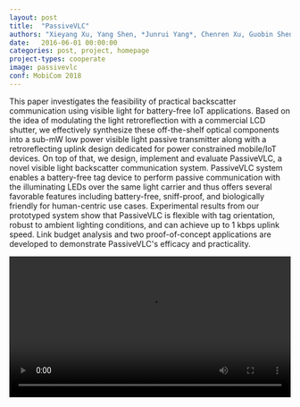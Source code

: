 ```yaml
---
layout: post
title:  "PassiveVLC"
authors: "Xieyang Xu, Yang Shen, *Junrui Yang*, Chenren Xu, Guobin Shen, Guojun Chen, Yunzhe Ni"
date:   2016-06-01 00:00:00
categories: post, project, homepage
project-types: cooperate
image: passivevlc
conf: MobiCom 2018
---
```


This paper investigates the feasibility of practical backscatter communication using visible light for battery-free IoT applications. Based on the idea of modulating the light retroreflection with a commercial LCD shutter, we effectively synthesize these off-the-shelf optical components into a sub-mW low power visible light passive transmitter along with a retroreflecting uplink design dedicated for power constrained mobile/IoT devices. On top of that, we design, implement and evaluate PassiveVLC, a novel visible light backscatter communication system. PassiveVLC system enables a battery-free tag device to perform passive communication with the illuminating LEDs over the same light carrier and thus offers several favorable features including battery-free, sniff-proof, and biologically friendly for human-centric use cases. Experimental results from our prototyped system show that PassiveVLC is flexible with tag orientation, robust to ambient lighting conditions, and can achieve up to 1 kbps uplink speed. Link budget analysis and two proof-of-concept applications are developed to demonstrate PassiveVLC's efficacy and practicality.

<video width="100%" controls>
  <source src="/video/passivevlc.mp4" type="video/mp4">
</video>